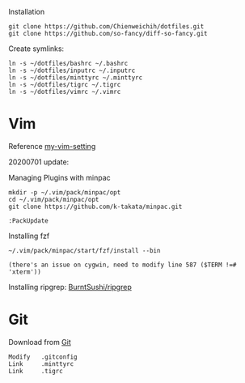 Installation

    git clone https://github.com/Chienweichih/dotfiles.git
    git clone https://github.com/so-fancy/diff-so-fancy.git

Create symlinks:

    ln -s ~/dotfiles/bashrc ~/.bashrc
    ln -s ~/dotfiles/inputrc ~/.inputrc
    ln -s ~/dotfiles/minttyrc ~/.minttyrc
    ln -s ~/dotfiles/tigrc ~/.tigrc
    ln -s ~/dotfiles/vimrc ~/.vimrc

# Vim #

Reference [my-vim-setting][vim]

20200701 update:

Managing Plugins with minpac

    mkdir -p ~/.vim/pack/minpac/opt
    cd ~/.vim/pack/minpac/opt
    git clone https://github.com/k-takata/minpac.git

    :PackUpdate

Installing fzf

    ~/.vim/pack/minpac/start/fzf/install --bin

    (there's an issue on cygwin, need to modify line 587 ($TERM !=# 'xterm'))

Installing ripgrep: [BurntSushi/ripgrep][rg]

# Git #

Download from [Git][git]

    Modify   .gitconfig
    Link     .minttyrc
    Link     .tigrc



[rg]:  <https://github.com/BurntSushi/ripgrep#installation>
[vim]: <https://chienweichih.github.io/my-vim-setting/>
[git]: <https://git-scm.com/>
